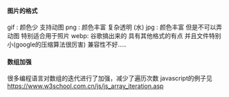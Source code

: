 #### 图片的格式
gif : 颜色少 支持动图
png : 颜色丰富 复杂透明  (水)
jpg : 颜色丰富 但是不可以弄动图  特别适合用于照片
webp: 谷歌搞出来的 具有其他格式的有点 并且文件特别小(google的压缩算法很厉害) 兼容性不好.....

#### 数组加强
很多编程语言对数组的迭代进行了加强，减少了遍历次数 javascript的例子见
https://www.w3school.com.cn/js/js_array_iteration.asp
```
```